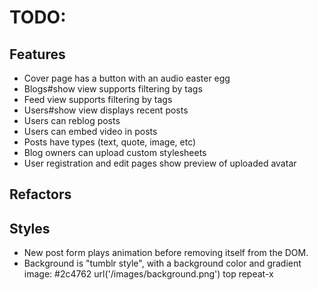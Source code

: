 # TODO:

## Features
* Cover page has a button with an audio easter egg
* Blogs#show view supports filtering by tags
* Feed view supports filtering by tags
* Users#show view displays recent posts
* Users can reblog posts
* Users can embed video in posts
* Posts have types (text, quote, image, etc)
* Blog owners can upload custom stylesheets
* User registration and edit pages show preview of uploaded avatar

## Refactors

## Styles
* New post form plays animation before removing itself from the DOM.
* Background is "tumblr style", with a background color and gradient image: #2c4762 url('/images/background.png') top repeat-x